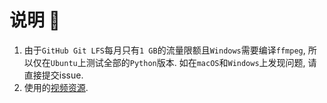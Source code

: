 # 说明 📒

1. 由于`GitHub Git LFS`每月只有`1 GB`的流量限额且`Windows`需要编译`ffmpeg`, 所以仅在`Ubuntu`上测试全部的`Python`版本. 如在`macOS`和`Windows`上发现问题, 请直接提交issue.
2. 使用的[视频资源](https://interactive-examples.mdn.mozilla.net/media/cc0-videos/flower.mp4).
